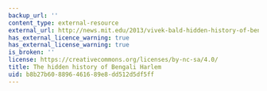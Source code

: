 ```yaml
---
backup_url: ''
content_type: external-resource
external_url: http://news.mit.edu/2013/vivek-bald-hidden-history-of-bengali-harlem-0107
has_external_licence_warning: true
has_external_license_warning: true
is_broken: ''
license: https://creativecommons.org/licenses/by-nc-sa/4.0/
title: The hidden history of Bengali Harlem
uid: b8b27b60-8896-4616-89e8-dd512d5df5ff
---
```

